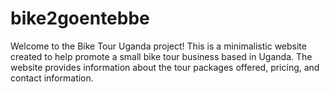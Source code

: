 # bike2goentebbe   
Welcome to the Bike Tour Uganda project! This is a minimalistic website created to help promote a small bike tour business based in Uganda. The website provides information about the tour packages offered, pricing, and contact information.

